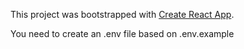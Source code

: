 This project was bootstrapped with [Create React App](https://github.com/facebook/create-react-app).

You need to create an .env file based on .env.example
